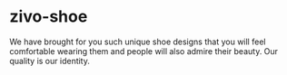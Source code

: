 # zivo-shoe
We have brought for you such unique shoe designs that you will feel comfortable wearing them and people will also admire their beauty. Our quality is our identity.
